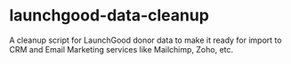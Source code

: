 # launchgood-data-cleanup
A cleanup script for LaunchGood donor data to make it ready for import to CRM and Email Marketing services like Mailchimp, Zoho, etc.
